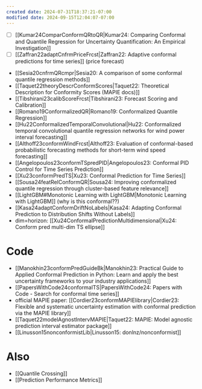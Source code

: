 ```yaml
---
created date: 2024-07-31T18:37:21-07:00
modified date: 2024-09-15T12:04:07-07:00
---
```

- [ ] [[Kumar24ComparConformQRtoQR|Kumar24: Comparing Conformal and Quantile Regression for Uncertainty Quantification: An Empirical Investigation]] 
- [ ] [[Zaffran22adaptCnfrmPriceFrcst|Zaffran22: Adaptive conformal predictions for time series]] (price forecast)
- [[Sesia20cnfrmQRcmpr|Sesia20: A comparison of some conformal quantile regression methods]] 
- [[Taquet22theoryDescrConformScores|Taquet22: Theoretical Description for Conformity Scores (MAPIE docs)]]
- [[Tibshirani23calibScoreFrcst|Tibshirani23: Forecast Scoring and Calibration]] 
- [[Romano19ConformalizedQR|Romano19: Conformalized Quantile Regression]] 
- [[Hu22ConformalizedTemporalConvolutional|Hu22: Conformalized temporal convolutional quantile regression networks for wind power interval forecasting]] 
- [[Althoff23conformWindFrcst|Althoff23: Evaluation of conformal-based probabilistic forecasting methods for short-term wind speed forecasting]] 
- [[Angelopoulos23conformTSpredPID|Angelopoulos23: Conformal PID Control for Time Series Prediction]] 
- [[Xu23conformPredTS|Xu23: Conformal Prediction for Time Series]] 
- [[Sousa24featRelConformQR|Sousa24: Improving conformalized quantile regression through cluster-based feature relevance]] 
- [[LightGBM#Monotonic Learning with LightGBM|Monotonic Learning with LightGBM]] (why is this conformal??)
- [[Kasa24adaptConformDriftNoLabels|Kasa24: Adapting Conformal Prediction to Distribution Shifts Without Labels]] 
- dim=horizon: [[Xu24ConformalPredictionMultidimensional|Xu24: Conform pred multi-dim TS ellipse]] 
# Code
- [[Manokhin23conformPredGuideBk|Manokhin23: Practical Guide to Applied Conformal Prediction in Python: Learn and apply the best uncertainty frameworks to your industry applications]] 
- [[PapersWithCode24conformalTS|PapersWithCode24: Papers with Code - Search for conformal time series]] 
- official MAPIE paper: [[Cordier23conformMAPIElibrary|Cordier23: Flexible and systematic uncertainty estimation with conformal prediction via the MAPIE library]] 
- [[Taquet22modelAgnostIntervMAPIE|Taquet22: MAPIE: Model agnostic prediction interval estimator package]] 
- [[Linusson15nonconformistLib|Linusson15: donlnz/nonconformist]] 
# Also
- [[Quantile Crossing]]
- [[Prediction Performance Metrics]]










